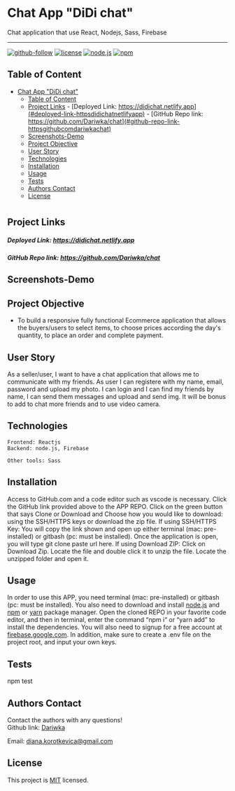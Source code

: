 # Chat App "DiDi chat"

Chat application that use React, Nodejs, Sass, Firebase

<hr>

[![github-follow](https://img.shields.io/github/followers/imbingz?label=Follow&logoColor=purple&style=social)](https://github.com/Dariwka)
[![license](https://img.shields.io/badge/License-MIT-brightgreen.svg)](https://choosealicense.com/licenses/mit/)
[![node.js](https://img.shields.io/node/v/c?color=pink)](https://nodejs.org/en/)
[![npm](https://img.shields.io/npm/v/npm?color=blue&logo=npm)](https://www.npmjs.com/package/inquirer)

## Table of Content

- [Chat App "DiDi chat"](#chat-app-didi-chat)
  - [Table of Content](#table-of-content)
  - [Project Links](#project-links)
        - [Deployed Link: https://didichat.netlify.app](#deployed-link-httpsdidichatnetlifyapp)
        - [GitHub Repo link: https://github.com/Dariwka/chat](#github-repo-link-httpsgithubcomdariwkachat)
  - [Screenshots-Demo](#screenshots-demo)
  - [Project Objective](#project-objective)
  - [User Story](#user-story)
  - [Technologies](#technologies)
  - [Installation](#installation)
  - [Usage](#usage)
  - [Tests](#tests)
  - [Authors Contact](#authors-contact)
  - [License](#license)

#

## Project Links

##### Deployed Link: https://didichat.netlify.app

##### GitHub Repo link: https://github.com/Dariwka/chat

## Screenshots-Demo

## Project Objective

- To build a responsive fully functional Ecommerce application that allows the buyers/users to select items, to choose prices according the day's quantity, to place an order and complete payment.

## User Story

As a seller/user, I want to have a chat application that allows me to communicate with my friends. As user I can registere with my name, email, password and upload my photo. I can login and I can find my friends by name, I can send them messages and upload and send img. It will be bonus to add to chat more friends and to use video camera.

## Technologies

```
Frontend: Reactjs
Backend: node.js, Firebase

Other tools: Sass
```

## Installation

Access to GitHub.com and a code editor such as vscode is necessary. Click the GitHub link provided above to the APP REPO. Click on the green button that says Clone or Download and Choose how you would like to download: using the SSH/HTTPS keys or download the zip file. If using SSH/HTTPS Key: You will copy the link shown and open up either terminal (mac: pre-installed) or gitbash (pc: must be installed). Once the application is open, you will type git clone paste url here. If using Download ZIP: Click on Download Zip. Locate the file and double click it to unzip the file. Locate the unzipped folder and open it.

## Usage

In order to use this APP, you need terminal (mac: pre-installed) or gitbash (pc: must be installed). You also need to download and install [node.js](https://nodejs.org/en/) and [npm](www.npmjs.com) or [yarn](https://yarnpkg.com/) package manager. Open the cloned REPO in your favorite code editor, and then in terminal, enter the command “npm i“ or “yarn add” to install the dependencies. You will also need to signup for a free account at [firebase.google.com](https://firebase.google.com/). In addition, make sure to create a .env file on the project root, and input your own keys.

## Tests

npm test

## Authors Contact

Contact the authors with any questions!<br>
Github link: [Dariwka](https://github.com/Dariwka)<br>

Email: diana.korotkevica@gmail.com

## License

This project is [MIT](https://choosealicense.com/licenses/mit/) licensed.<br />

</i></p>
